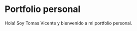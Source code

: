 # Portfolio personal
Hola! Soy Tomas Vicente y bienvenido a mi portfolio personal.
<empresa Novarama> 
